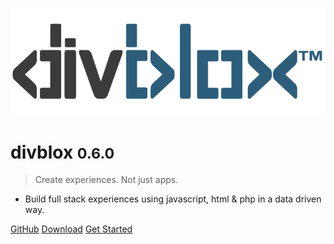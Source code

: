 <!-- _coverpage.md -->

![logo](_media/divblox-logo-1.png)

# divblox <small>0.6.0</small>

> Create experiences. Not just apps.

- Build full stack experiences using javascript, html & php in a data driven way.

[GitHub](https://github.com/divblox/divblox/)
[Download](https://divblox.com/releases/)
[Get Started](#what-is-divblox)

